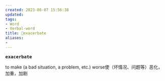```yaml
---
created: 2023-08-07 15:56:38
updated: 
tags: 
- Word
- Verbal-word
title: 🚩exacerbate
aliases:
- 
---
```


<pre><strong>exacerbate</strong></pre>
to make (a bad situation, a problem, etc.) worse使（坏情况、问题等）恶化，加重，加剧